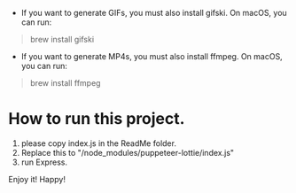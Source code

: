 - If you want to generate GIFs, you must also install gifski. On macOS, you can run:
> brew install gifski

- If you want to generate MP4s, you must also install ffmpeg. On macOS, you can run:
> brew install ffmpeg

# How to run this project.
1. please copy index.js in the ReadMe folder.
2. Replace this to "/node_modules/puppeteer-lottie/index.js"
3. run Express.

Enjoy it! Happy!

